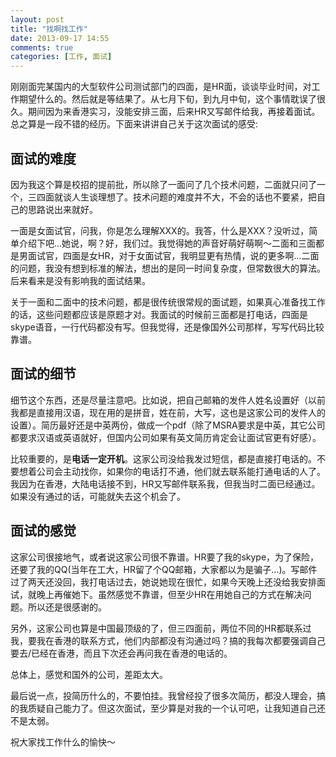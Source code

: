 ```yaml
---
layout: post
title: "找啊找工作"
date: 2013-09-17 14:55
comments: true
categories: [工作, 面试]
---
```


刚刚面完某国内的大型软件公司测试部门的四面，是HR面，谈谈毕业时间，对工作期望什么的。然后就是等结果了。从七月下旬，到九月中旬，这个事情耽误了很久。期间因为来香港实习，没能安排三面，后来HR又写邮件给我，再接着面试。总之算是一段不错的经历。下面来讲讲自己关于这次面试的感受:

<!--more-->
## 面试的难度
因为我这个算是校招的提前批，所以除了一面问了几个技术问题，二面就只问了一个，三四面就谈人生谈理想了。技术问题的难度并不大，不会的话也不要紧，把自己的思路说出来就好。

一面是女面试官，问我，你是怎么理解XXX的。我答，什么是XXX？没听过，简单介绍下吧...她说，啊？好，我们过。我觉得她的声音好萌好萌啊～二面和三面都是男面试官，四面是女HR，对于女面试官，我明显更有热情，说的更多啊...二面的问题，我没有想到标准的解法，想出的是同一时间复杂度，但常数很大的算法。后来看来是没有影响我的面试结果。

关于一面和二面中的技术问题，都是很传统很常规的面试题，如果真心准备找工作的话，这些问题都应该是原题才对。我面试的时候前三面都是打电话，四面是skype语音，一行代码都没有写。但我觉得，还是像国外公司那样，写写代码比较靠谱。

## 面试的细节
细节这个东西，还是尽量注意吧。比如说，把自己邮箱的发件人姓名设置好（以前我都是直接用汉语，现在用的是拼音，姓在前，大写，这也是这家公司的发件人的设置）。简历最好还是中英两份，做成一个pdf（除了MSRA要求是中英，其它公司都要求汉语或英语就好，但国内公司如果有英文简历肯定会让面试官更有好感）。

比较重要的，是**电话一定开机**。这家公司没给我发过短信，都是直接打电话的。不要想着公司会主动找你，如果你的电话打不通，他们就去联系能打通电话的人了。我因为在香港，大陆电话接不到，HR又写邮件联系我，但我当时二面已经通过。如果没有通过的话，可能就失去这个机会了。

## 面试的感觉
这家公司很接地气，或者说这家公司很不靠谱。HR要了我的skype，为了保险，还要了我的QQ(当年在工大，HR留了个QQ邮箱，大家都以为是骗子...)。写邮件过了两天还没回，我打电话过去，她说她现在很忙，如果今天晚上还没给我安排面试，就晚上再催她下。虽然感觉不靠谱，但至少HR在用她自己的方式在解决问题。所以还是很感谢的。

另外，这家公司也算是中国最顶级的了，但三四面前，两位不同的HR都联系过我，要我在香港的联系方式，他们内部都没有沟通过吗？搞的我每次都要强调自己要去/已经在香港，而且下次还会再问我在香港的电话的。

总体上，感觉和国外的公司，差距太大。

最后说一点，投简历什么的，不要怕挂。我曾经投了很多次简历，都没人理会，搞的我质疑自己能力了。但这次面试，至少算是对我的一个认可吧，让我知道自己还不是太弱。

祝大家找工作什么的愉快～
